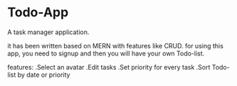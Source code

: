 # Todo-App
A task manager application.

it has been written based on MERN with features like CRUD.
for using this app, you need to signup and then you will have your own Todo-list.

features: 
.Select an avatar
.Edit tasks
.Set priority for every task
.Sort Todo-list by date or priority

